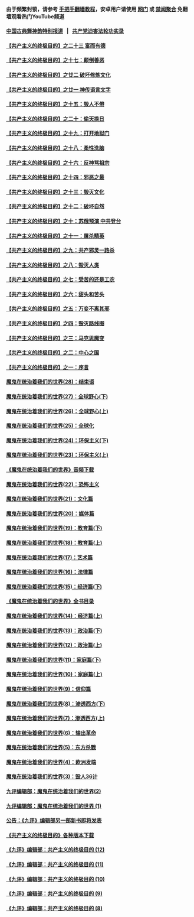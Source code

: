 #### 由于频繁封锁，请参考 [手把手翻墙教程](https://github.com/gfw-breaker/guides/wiki/)，安卓用户请使用 [网门](https://github.com/gfw-breaker/bn-android/blob/master/ogate.md?t=05281536) 或 [禁闻聚合](https://github.com/gfw-breaker/bn-android) 免翻墙观看热门YouTube频道 

#### [中国古典舞神韵特别报道](https://github.com/gfw-breaker/mh-news/blob/master/shenyun.md?t=05281536) &nbsp;&nbsp;|&nbsp;&nbsp; [共产党迫害法轮功实录](https://github.com/gfw-breaker/mh-news/blob/master/README.md?t=05281536)  

#### [【共产主义的终极目的】之二十三 富而有德](../pages/nsc422/n11283598.md?t=05281536) 

#### [【共产主义的终极目的】之十七：颠倒善恶](../pages/nsc422/n11179782.md?t=05281536) 

#### [【共产主义的终极目的】之廿二 破坏修炼文化](../pages/nsc422/n11245728.md?t=05281536) 

#### [【共产主义的终极目的】之廿一 神传语言文字](../pages/nsc422/n11263265.md?t=05281536) 

#### [【共产主义的终极目的】之十五：毁人不倦](../pages/nsc422/n11166792.md?t=05281536) 

#### [【共产主义的终极目的】之二十：偷天换日](../pages/nsc422/n11238846.md?t=05281536) 

#### [【共产主义的终极目的】之十九：打开地狱门](../pages/nsc422/n11206376.md?t=05281536) 

#### [【共产主义的终极目的】之十八：柔性洗脑](../pages/nsc422/n11199994.md?t=05281536) 

#### [【共产主义的终极目的】之十六：反神骂祖宗](../pages/nsc422/n11166798.md?t=05281536) 

#### [【共产主义的终极目的】之十四：邪恶之最](../pages/nsc422/n11150249.md?t=05281536) 

#### [【共产主义的终极目的】之十三：毁灭文化](../pages/nsc422/n11135227.md?t=05281536) 

#### [【共产主义的终极目的】之十二：破坏自然](../pages/nsc422/n11135214.md?t=05281536) 

#### [【共产主义的终极目的】之十：苏俄预演 中共登台](../pages/nsc422/n11118424.md?t=05281536) 

#### [【共产主义的终极目的】之十一：屠杀精英](../pages/nsc422/n11118442.md?t=05281536) 

#### [【共产主义的终极目的】之九：共产邪灵一路杀](../pages/nsc422/n11114139.md?t=05281536) 

#### [【共产主义的终极目的】之八：毁灭人类](../pages/nsc422/n11108503.md?t=05281536) 

#### [【共产主义的终极目的】之七：受苦的还是工农](../pages/nsc422/n11101809.md?t=05281536) 

#### [【共产主义的终极目的】之六：甜头和苦头](../pages/nsc422/n11096971.md?t=05281536) 

#### [【共产主义的终极目的】之五：万变不离其邪](../pages/nsc422/n11091285.md?t=05281536) 

#### [【共产主义的终极目的】之四：毁灭路线图](../pages/nsc422/n11086284.md?t=05281536) 

#### [【共产主义的终极目的】之三：马克思魔变](../pages/nsc422/n11061941.md?t=05281536) 

#### [【共产主义的终极目的】之二：中心之国](../pages/nsc422/n11047728.md?t=05281536) 

#### [【共产主义的终极目的】之一：序言](../pages/nsc422/n11086077.md?t=05281536) 

#### [魔鬼在统治着我们的世界(28)：结束语](../pages/nsc422/n10936246.md?t=05281536) 

#### [魔鬼在统治着我们的世界(27)：全球野心(下)](../pages/nsc422/n10928319.md?t=05281536) 

#### [魔鬼在统治着我们的世界(26)：全球野心(上)](../pages/nsc422/n10900318.md?t=05281536) 

#### [魔鬼在统治着我们的世界(25)：全球化](../pages/nsc422/n10788205.md?t=05281536) 

#### [魔鬼在统治着我们的世界(24)：环保主义(下)](../pages/nsc422/n10695307.md?t=05281536) 

#### [魔鬼在统治着我们的世界(23)：环保主义(上)](../pages/nsc422/n10688613.md?t=05281536) 

#### [《魔鬼在统治着我们的世界》音频下载](../pages/nsc422/n10635553.md?t=05281536) 

#### [魔鬼在统治着我们的世界(22)：恐怖主义](../pages/nsc422/n10614727.md?t=05281536) 

#### [魔鬼在统治着我们的世界(21)：文化篇](../pages/nsc422/n10597706.md?t=05281536) 

#### [魔鬼在统治着我们的世界(20)：媒体篇](../pages/nsc422/n10586579.md?t=05281536) 

#### [魔鬼在统治着我们的世界(19)：教育篇(下)](../pages/nsc422/n10564808.md?t=05281536) 

#### [魔鬼在统治着我们的世界(18)：教育篇(上)](../pages/nsc422/n10526970.md?t=05281536) 

#### [魔鬼在统治着我们的世界(17)：艺术篇](../pages/nsc422/n10499093.md?t=05281536) 

#### [魔鬼在统治着我们的世界(16)：法律篇](../pages/nsc422/n10485969.md?t=05281536) 

#### [魔鬼在统治着我们的世界(15)：经济篇(下)](../pages/nsc422/n10469975.md?t=05281536) 

#### [《魔鬼在统治着我们的世界》全书目录](../pages/nsc422/n10464261.md?t=05281536) 

#### [魔鬼在统治着我们的世界(14)：经济篇(上)](../pages/nsc422/n10457370.md?t=05281536) 

#### [魔鬼在统治着我们的世界(13)：政治篇(下)](../pages/nsc422/n10448270.md?t=05281536) 

#### [魔鬼在统治着我们的世界(12)：政治篇(上)](../pages/nsc422/n10444576.md?t=05281536) 

#### [魔鬼在统治着我们的世界(11)：家庭篇(下)](../pages/nsc422/n10440961.md?t=05281536) 

#### [魔鬼在统治着我们的世界(10)：家庭篇(上)](../pages/nsc422/n10435448.md?t=05281536) 

#### [魔鬼在统治着我们的世界(9)：信仰篇](../pages/nsc422/n10432159.md?t=05281536) 

#### [魔鬼在统治着我们的世界(8)：渗透西方(下)](../pages/nsc422/n10429603.md?t=05281536) 

#### [魔鬼在统治着我们的世界(7)：渗透西方(上)](../pages/nsc422/n10426013.md?t=05281536) 

#### [魔鬼在统治着我们的世界(6)：输出革命](../pages/nsc422/n10421536.md?t=05281536) 

#### [魔鬼在统治着我们的世界(5)：东方杀戮](../pages/nsc422/n10417707.md?t=05281536) 

#### [魔鬼在统治着我们的世界(4)：欧洲发端](../pages/nsc422/n10414890.md?t=05281536) 

#### [魔鬼在统治着我们的世界(3)：毁人36计](../pages/nsc422/n10411583.md?t=05281536) 

#### [九评编辑部：魔鬼在统治着我们的世界(2)](../pages/nsc422/n10410036.md?t=05281536) 

#### [九评编辑部：魔鬼在统治着我们的世界 (1)](../pages/nsc422/n10406825.md?t=05281536) 

#### [公告：《九评》编辑部另一部新书即将发表](../pages/nsc422/n10405104.md?t=05281536) 

#### [《共产主义的终极目的》各种版本下载](../pages/nsc422/n10022138.md?t=05281536) 

#### [《九评》编辑部：共产主义的终极目的 (12)](../pages/nsc422/n9933272.md?t=05281536) 

#### [《九评》编辑部：共产主义的终极目的 (11)](../pages/nsc422/n9924973.md?t=05281536) 

#### [《九评》编辑部：共产主义的终极目的 (10)](../pages/nsc422/n9920883.md?t=05281536) 

#### [《九评》编辑部：共产主义的终极目的 (9)](../pages/nsc422/n9916363.md?t=05281536) 

#### [《九评》编辑部：共产主义的终极目的 (8)](../pages/nsc422/n9912488.md?t=05281536) 

